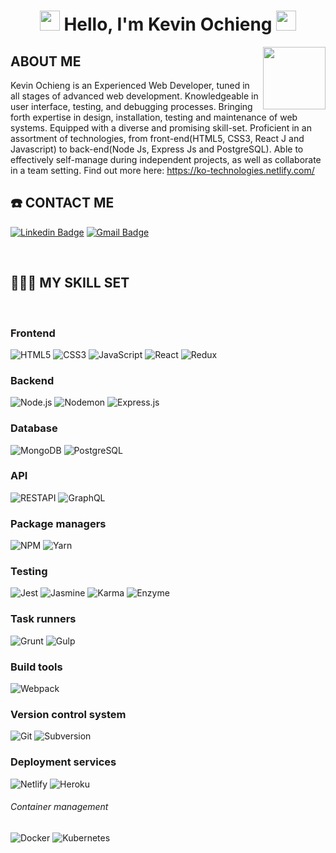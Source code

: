 <h1 align="center">
<img src="https://github.com/blackcater/blackcater/raw/master/images/Hi.gif" height="32" />
Hello, I'm Kevin Ochieng
<img src="https://github.com/blackcater/blackcater/raw/master/images/Hi.gif" height="32" />
</h1>

<img align='right' src="https://media.giphy.com/media/WUlplcMpOCEmTGBtBW/giphy.gif" width="100">

## ABOUT ME

<p>Kevin Ochieng is an Experienced Web Developer, tuned in all stages of advanced web development. Knowledgeable in user interface, testing, and debugging processes. Bringing forth expertise in design, installation, testing and maintenance of web systems. Equipped with a diverse and promising skill-set. Proficient in an assortment of technologies, from front-end(HTML5, CSS3, React J and Javascript) to back-end(Node Js, Express Js and PostgreSQL). Able to effectively self-manage during independent projects, as well as collaborate in a team setting. Find out more here: <a href='https://ko-technologies.netlify.com/'>https://ko-technologies.netlify.com/</a> </p>

## ☎️ CONTACT ME

[![Linkedin Badge](https://img.shields.io/badge/-KevinOchieng-blue?style=flat-square&logo=Linkedin&logoColor=white&link=https://www.linkedin.com/in/kevin-ochiengg/)](https://www.linkedin.com/in/kevin-ochiengg/)
[![Gmail Badge](https://img.shields.io/badge/-kevinochieng932@gmail.com-c14438?style=flat-square&logo=Gmail&logoColor=white&link=mailto:kevinochieng932@gmail.com)](mailto:kevinochieng932@gmail.com)

<br />

## 👨🏾‍🔧 MY SKILL SET

<br />

### Frontend

![HTML5](https://img.shields.io/badge/-HTML5-000000?style=flat&logo=HTML5)
![CSS3](https://img.shields.io/badge/-CSS3-000000?style=flat&logo=CSS3&logoColor=1572B6)
![JavaScript](https://img.shields.io/badge/-JavaScript-000000?style=flat&logo=javascript)
![React](https://img.shields.io/badge/-React-000000?style=flat&logo=React&logoColor=61DAFB)
![Redux](https://img.shields.io/badge/-Redux-000000?style=flat&logo=Redux&logoColor=764ABC)

### Backend

![Node.js](https://img.shields.io/badge/-Node.js-000000?style=flat&logo=Node.js&logoColor=339933)
![Nodemon](https://img.shields.io/badge/-Nodemon-000000?style=flat&logo=Nodemon&logoColor=76D04B)
![Express.js](https://img.shields.io/badge/-Express.js-000000?style=flat&logo=Express.js&logoColor=76D04B)

### Database

![MongoDB](https://img.shields.io/badge/-MongoDB-000000?style=flat&logo=MongoDB&logoColor=47A248)
![PostgreSQL](https://img.shields.io/badge/-PostgreSQL-000000?style=flat&logo=PostgreSQL&logoColor=336791)

### API

![RESTAPI](https://img.shields.io/badge/-RESTAPI-000000?style=flat&logo=RESTAPI&logoColor=336791)
![GraphQL](https://img.shields.io/badge/-GraphQL-000000?style=flat&logo=GraphQL&logoColor=E10098)

### Package managers

![NPM](https://img.shields.io/badge/-NPM-000000?style=flat&logo=NPM&logoColor=CB3837)
![Yarn](https://img.shields.io/badge/-Yarn-000000?style=flat&logo=Yarn&logoColor=2C8EBB)

### Testing

![Jest](https://img.shields.io/badge/-Jest-000000?style=flat&logo=Jest&logoColor=C21325)
![Jasmine](https://img.shields.io/badge/-Jasmine-000000?style=flat&logo=Jasmine&logoColor=8A4182)
![Karma](https://img.shields.io/badge/-Karma-000000?style=flat&logo=Karma&logoColor=8A4182)
![Enzyme](https://img.shields.io/badge/-Enzyme-000000?style=flat&logo=Enzyme&logoColor=8A4182)

### Task runners

![Grunt](https://img.shields.io/badge/-Grunt-000000?style=flat&logo=Grunt&logoColor=FBA919)
![Gulp](https://img.shields.io/badge/-Gulp-000000?style=flat&logo=Gulp&logoColor=CF4647)

### Build tools

![Webpack](https://img.shields.io/badge/-Webpack-000000?style=flat&logo=Webpack&logoColor=8DD6F9)

### Version control system

![Git](https://img.shields.io/badge/-Git-000000?style=flat&logo=Git&logoColor=F05032)
![Subversion](https://img.shields.io/badge/-Subversion-000000?style=flat&logo=Subversion&logoColor=809CC9)

### Deployment services

![Netlify](https://img.shields.io/badge/-Netlify-000000?style=flat&logo=Netlify%20AWS&logoColor=FFFFFF)
![Heroku](https://img.shields.io/badge/-Heroku-000000?style=flat&logo=Heroku%20AWS&logoColor=FFFFFF)

###### Container management

![Docker](https://img.shields.io/badge/-Docker-000000?style=flat&logo=Docker&logoColor=2496ED)
![Kubernetes](https://img.shields.io/badge/-Kubernetes-000000?style=flat&logo=Kubernetes&logoColor=326CE5)
